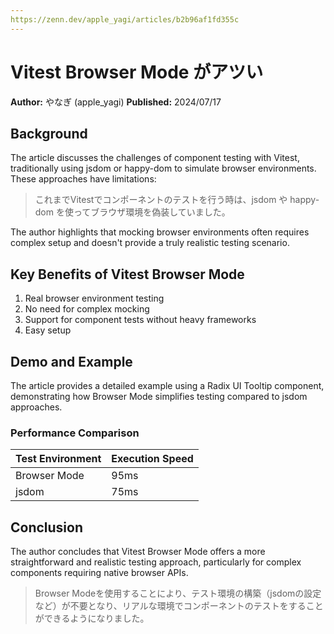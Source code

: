 ```yaml
---
https://zenn.dev/apple_yagi/articles/b2b96af1fd355c
---
```


# Vitest Browser Mode がアツい

**Author:** やなぎ (apple_yagi)
**Published:** 2024/07/17

## Background

The article discusses the challenges of component testing with Vitest, traditionally using jsdom or happy-dom to simulate browser environments. These approaches have limitations:

> これまでVitestでコンポーネントのテストを行う時は、jsdom や happy-dom を使ってブラウザ環境を偽装していました。

The author highlights that mocking browser environments often requires complex setup and doesn't provide a truly realistic testing scenario.

## Key Benefits of Vitest Browser Mode

1. Real browser environment testing
2. No need for complex mocking
3. Support for component tests without heavy frameworks
4. Easy setup

## Demo and Example

The article provides a detailed example using a Radix UI Tooltip component, demonstrating how Browser Mode simplifies testing compared to jsdom approaches.

### Performance Comparison

Test Environment | Execution Speed
--------------- | ---------------
Browser Mode    | 95ms
jsdom           | 75ms

## Conclusion

The author concludes that Vitest Browser Mode offers a more straightforward and realistic testing approach, particularly for complex components requiring native browser APIs.

> Browser Modeを使用することにより、テスト環境の構築（jsdomの設定など）が不要となり、リアルな環境でコンポーネントのテストをすることができるようになりました。
